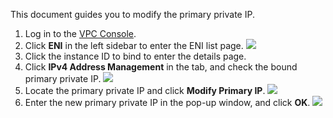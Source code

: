 This document guides you to modify the primary private IP.
1. Log in to the [VPC Console](https://console.cloud.tencent.com/vpc).
2. Click **ENI** in the left sidebar to enter the ENI list page.
![](https://main.qcloudimg.com/raw/e36c850f520a795166dcdbccdbe67506.png)
3. Click the instance ID to bind to enter the details page.
4. Click **IPv4 Address Management** in the tab, and check the bound primary private IP.
 ![](https://main.qcloudimg.com/raw/3b80feefd159213aa41c18eb63a9d013.png)
5. Locate the primary private IP and click **Modify Primary IP**.
![](https://main.qcloudimg.com/raw/7811d661c58bfa9c6a76f8c800f872c5.png)
6. Enter the new primary private IP in the pop-up window, and click **OK**.
![](https://main.qcloudimg.com/raw/d0d8da8b065a130a455aefdad656048c.png)
